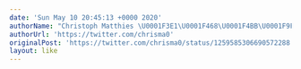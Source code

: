 ```yaml
---
date: 'Sun May 10 20:45:13 +0000 2020'
authorName: "Christoph Matthies \U0001F3E1\U0001F468‍\U0001F4BB\U0001F9FB"
authorUrl: 'https://twitter.com/chrisma0'
originalPost: 'https://twitter.com/chrisma0/status/1259585306690572288'
layout: like
---
```

